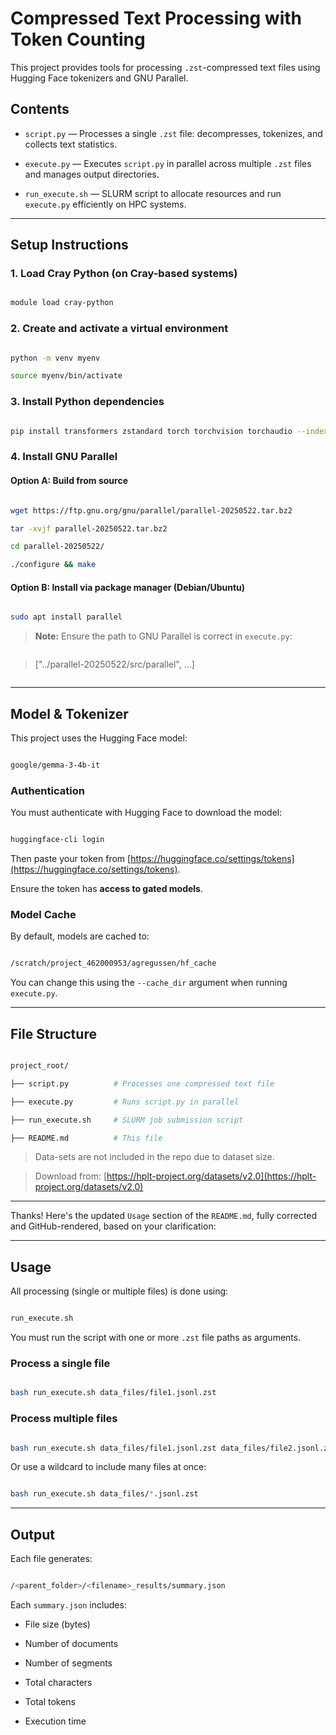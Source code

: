 

# Compressed Text Processing with Token Counting



This project provides tools for processing `.zst`-compressed text files using Hugging Face tokenizers and GNU Parallel.



## Contents



- `script.py` — Processes a single `.zst` file: decompresses, tokenizes, and collects text statistics.

- `execute.py` — Executes `script.py` in parallel across multiple `.zst` files and manages output directories.

- `run_execute.sh` — SLURM script to allocate resources and run `execute.py` efficiently on HPC systems.



---



## Setup Instructions



### 1. Load Cray Python (on Cray-based systems)



```bash

module load cray-python

```



### 2. Create and activate a virtual environment



```bash

python -m venv myenv

source myenv/bin/activate

```



### 3. Install Python dependencies



```bash

pip install transformers zstandard torch torchvision torchaudio --index-url https://download.pytorch.org/whl/cpu

```



### 4. Install GNU Parallel



#### Option A: Build from source



```bash

wget https://ftp.gnu.org/gnu/parallel/parallel-20250522.tar.bz2

tar -xvjf parallel-20250522.tar.bz2

cd parallel-20250522/

./configure && make

```



#### Option B: Install via package manager (Debian/Ubuntu)



```bash

sudo apt install parallel

```



> **Note:** Ensure the path to GNU Parallel is correct in `execute.py`:

>

> ```bash

> ["../parallel-20250522/src/parallel", ...]

> ```



---



## Model & Tokenizer



This project uses the Hugging Face model:



```bash

google/gemma-3-4b-it

```



### Authentication



You must authenticate with Hugging Face to download the model:



```bash

huggingface-cli login

```



Then paste your token from [https://huggingface.co/settings/tokens](https://huggingface.co/settings/tokens).

Ensure the token has **access to gated models**.



### Model Cache



By default, models are cached to:



```bash

/scratch/project_462000953/agregussen/hf_cache

```



You can change this using the `--cache_dir` argument when running `execute.py`.



---



## File Structure



```bash

project_root/

├── script.py          # Processes one compressed text file

├── execute.py         # Runs script.py in parallel

├── run_execute.sh     # SLURM job submission script

├── README.md          # This file

```



> Data-sets are not included in the repo due to dataset size.

> Download from: [https://hplt-project.org/datasets/v2.0](https://hplt-project.org/datasets/v2.0)



---



Thanks! Here's the updated `Usage` section of the `README.md`, fully corrected and GitHub-rendered, based on your clarification:



---



## Usage



All processing (single or multiple files) is done using:



```bash

run_execute.sh

```



You must run the script with one or more `.zst` file paths as arguments.



### Process a single file



```bash

bash run_execute.sh data_files/file1.jsonl.zst

```



### Process multiple files



```bash

bash run_execute.sh data_files/file1.jsonl.zst data_files/file2.jsonl.zst data_files/file3.jsonl.zst

```



Or use a wildcard to include many files at once:



```bash

bash run_execute.sh data_files/*.jsonl.zst

```



---



## Output



Each file generates:



```bash

/<parent_folder>/<filename>_results/summary.json

```



Each `summary.json` includes:



* File size (bytes)

* Number of documents

* Number of segments

* Total characters

* Total tokens

* Execution time
